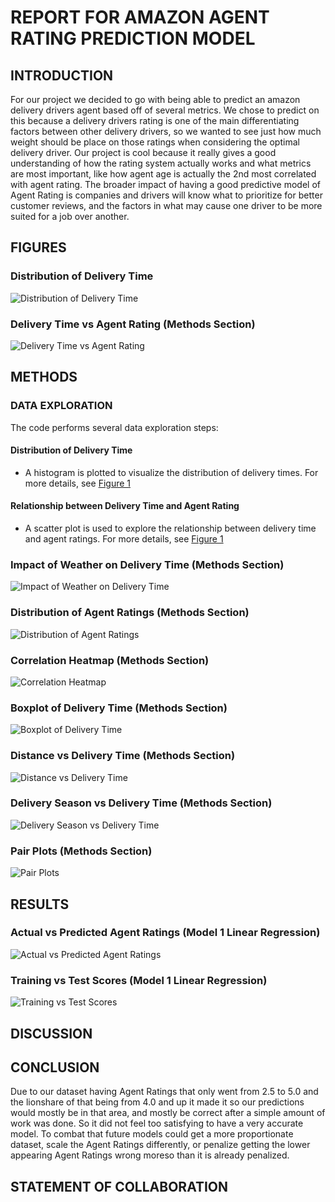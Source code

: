 # REPORT FOR AMAZON AGENT RATING PREDICTION MODEL

## INTRODUCTION
For our project we decided to go with being able to predict an amazon delivery drivers agent based off of several metrics. We chose to predict on this because a delivery drivers rating is one of the main differentiating factors between other delivery drivers, so we wanted to see just how much weight should be place on those ratings when considering the optimal delivery driver. Our project is cool because it really gives a good understanding of how the rating system actually works and what metrics are most important, like how agent age is actually the 2nd most correlated with agent rating. The broader impact of having a good predictive model of Agent Rating is companies and drivers will know what to prioritize for better customer reviews, and the factors in what may cause one driver to be more suited for a job over another.
## FIGURES

### Distribution of Delivery Time
<a name="fig1"></a>
![Distribution of Delivery Time](Distribution%20of%20Delivery%20Time.png)


### Delivery Time vs Agent Rating (Methods Section)
<a name="fig2"></a>
![Delivery Time vs Agent Rating](Delivery%20Time%20vs.%20Agent%20Rating.png)


## METHODS

### DATA EXPLORATION 
The code performs several data exploration steps: 
#### Distribution of Delivery Time
- A histogram is plotted to visualize the distribution of delivery times. For more details, see [Figure 1](#fig1)

#### Relationship between Delivery Time and Agent Rating
- A scatter plot is used to explore the relationship between delivery time and agent ratings. For more details, see [Figure 1](#fig2)


### Impact of Weather on Delivery Time (Methods Section)
![Impact of Weather on Delivery Time](Impact%20of%20Weather%20on%20Delivery%20Time.png)

### Distribution of Agent Ratings (Methods Section)
![Distribution of Agent Ratings](Distribution%20of%20Agent%20Ratings.png)

### Correlation Heatmap (Methods Section)
![Correlation Heatmap](Correlation%20Heatmap.png)
 
### Boxplot of Delivery Time (Methods Section)
![Boxplot of Delivery Time](Boxplot%20of%20Delivery%20Time.png)

### Distance vs Delivery Time (Methods Section)
![Distance vs Delivery Time](Distance%20vs%20Delivery%20Time.png)

### Delivery Season vs Delivery Time (Methods Section)
![Delivery Season vs Delivery Time](Delivery%20Season%20vs%20Delivery%20Time.png)

### Pair Plots (Methods Section)
![Pair Plots](Pair%20Plots.png)

## RESULTS

### Actual vs Predicted Agent Ratings (Model 1 Linear Regression)
![Actual vs Predicted Agent Ratings](Actual%20vs%20Predicted%20Agent%20Ratings.png)

### Training vs Test Scores (Model 1 Linear Regression)
![Training vs Test Scores](Training%20vs%20Test%20Scores.png)

## DISCUSSION

## CONCLUSION
Due to our dataset having Agent Ratings that only went from 2.5 to 5.0 and the lionshare of that being from 4.0 and up it made it so our predictions would mostly be in that area, and mostly be correct after a simple amount of work was done. So it did not feel too satisfying to have a very accurate model. To combat that future models could get a more proportionate dataset, scale the Agent Ratings differently, or penalize getting the lower appearing Agent Ratings wrong moreso than it is already penalized. 

## STATEMENT OF COLLABORATION
